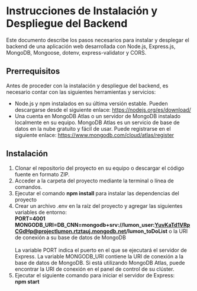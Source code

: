 # Instrucciones de Instalación y Despliegue del Backend

Este documento describe los pasos necesarios para instalar y desplegar el backend de una aplicación web desarrollada con Node.js, Express.js, MongoDB, Mongoose, dotenv, express-validator y CORS.

## Prerrequisitos
Antes de proceder con la instalación y despliegue del backend, es necesario contar con las siguientes herramientas y servicios:
- Node.js y npm instalados en su última versión estable. Pueden descargarse desde el siguiente enlace: https://nodejs.org/es/download/
- Una cuenta en MongoDB Atlas o un servidor de MongoDB instalado localmente en su equipo. MongoDB Atlas es un servicio de base de datos en la nube gratuito y fácil de usar. Puede registrarse en el siguiente enlace: https://www.mongodb.com/cloud/atlas/register

## Instalación
1. Clonar el repositorio del proyecto en su equipo o descargar el código fuente en formato ZIP.
2. Acceder a la carpeta del proyecto mediante la terminal o línea de comandos.
3. Ejecutar el comando **npm install** para instalar las dependencias del proyecto
4. Crear un archivo .env en la raíz del proyecto y agregar las siguientes variables de entorno:<br>
  **PORT=4001 <br>
  MONGODB_URI=DB_CNN=mongodb+srv://lumon_user:YuvKaTd1VRpCGdHp@projectlumon.rtztauj.mongodb.net/lumon_toDoList** o la URI de conexión a su base de datos de MongoDB 
  <br><br>
La variable PORT indica el puerto en el que se ejecutará el servidor de Express. La variable MONGODB_URI contiene la URI de conexión a la base de datos de MongoDB. Si está utilizando MongoDB Atlas, puede encontrar la URI de conexión en el panel de control de su clúster. <br>
5. Ejecutar el siguiente comando para iniciar el servidor de Express: <br>
    **npm start** <br>
